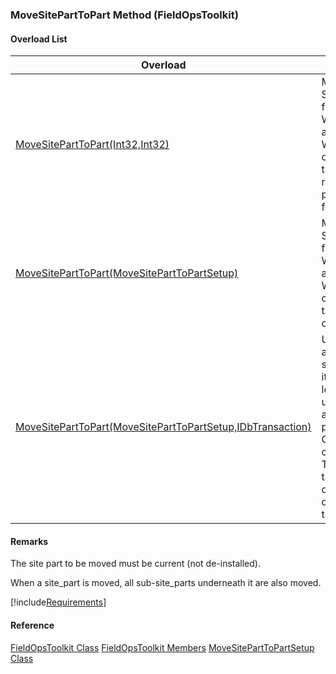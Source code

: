 ### MoveSitePartToPart Method (FieldOpsToolkit)

#### Overload List

| Overload | Description |
| --- | --- |
| [MoveSitePartToPart(Int32,Int32)](FChoice.Toolkits.Clarify~FChoice.Toolkits.Clarify.FieldOps.FieldOpsToolkit~MoveSitePartToPart(Int32,Int32).md) | Move the SitePartToPart from one WipBin to another WipBin. This overload takes a set of required parameters for the API.   |
| [MoveSitePartToPart(MoveSitePartToPartSetup)](FChoice.Toolkits.Clarify~FChoice.Toolkits.Clarify.FieldOps.FieldOpsToolkit~MoveSitePartToPart(MoveSitePartToPartSetup).md) | Move the SitePartToPart from one WipBin to another WipBin. This overload takes a setup object.   |
| [MoveSitePartToPart(MoveSitePartToPartSetup,IDbTransaction)](FChoice.Toolkits.Clarify~FChoice.Toolkits.Clarify.FieldOps.FieldOpsToolkit~MoveSitePartToPart(MoveSitePartToPartSetup,IDbTransaction).md) | Used to move an existing site part from its current location to underneath another site part within the Clarify site configuration. This overload takes a setup object and a database transaction.   |

#### Remarks

The site part to be moved must be current (not de-installed).

When a site_part is moved, all sub-site_parts underneath it are also moved.

[!include[Requirements](../partials/requirements.md)]



#### Reference

[FieldOpsToolkit Class](FChoice.Toolkits.Clarify~FChoice.Toolkits.Clarify.FieldOps.FieldOpsToolkit.md)
[FieldOpsToolkit Members](FChoice.Toolkits.Clarify~FChoice.Toolkits.Clarify.FieldOps.FieldOpsToolkit_members.md)
[MoveSitePartToPartSetup Class](FChoice.Toolkits.Clarify~FChoice.Toolkits.Clarify.FieldOps.MoveSitePartToPartSetup.md)
